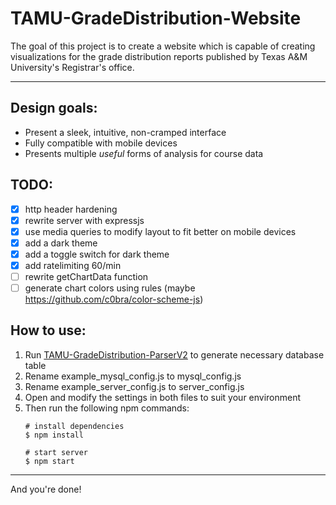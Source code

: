 # TAMU-GradeDistribution-Website
The goal of this project is to create a website which is capable of creating visualizations for the grade distribution reports published by Texas A&M University's Registrar's office.

---

## Design goals:
 - Present a sleek, intuitive, non-cramped interface
 - Fully compatible with mobile devices
 - Presents multiple *useful* forms of analysis for course data

## TODO:
- [x] http header hardening
- [x] rewrite server with expressjs
- [x] use media queries to modify layout to fit better on mobile devices
- [x] add a dark theme
- [x] add a toggle switch for dark theme
- [x] add ratelimiting 60/min
- [ ] rewrite getChartData function
- [ ] generate chart colors using rules (maybe https://github.com/c0bra/color-scheme-js)

## How to use:
1. Run [TAMU-GradeDistribution-ParserV2](https://github.com/TAMU-GradeDistribution/TAMU-GradeDistribution-ParserV2) to generate necessary database table
2. Rename example_mysql_config.js to mysql_config.js
3. Rename example_server_config.js to server_config.js
4. Open and modify the settings in both files to suit your environment
5. Then run the following npm commands:
    ```
    # install dependencies
    $ npm install

    # start server
    $ npm start
    ```


---
And you're done!